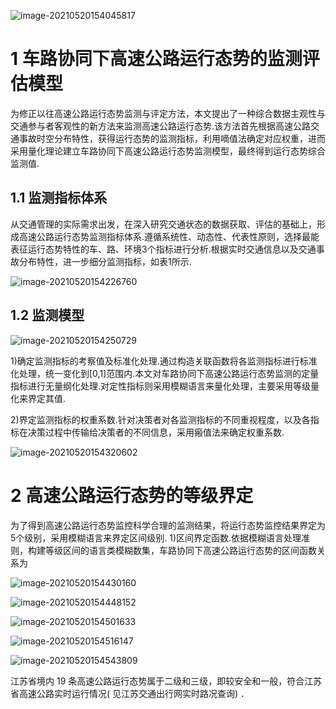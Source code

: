 ![image-20210520154045817](https://gitee.com/AiShiYuShiJiePingXing/img/raw/master/img/image-20210520154045817.png)



# 1 车路协同下高速公路运行态势的监测评估模型

​	为修正以往高速公路运行态势监测与评定方法，本文提出了一种综合数据主观性与交通参与者客观性的新方法来监测高速公路运行态势.该方法首先根据高速公路交通事故时空分布特性，获得运行态势的监测指标，利用嘀值法确定对应权重，进而采用量化理论建立车路协同下高速公路运行态势监测模型，最终得到运行态势综合监测值.

## 1.1 监测指标体系

从交通管理的实际需求出发，在深入研究交通状态的数据获取、评估的基础上，形成高速公路运行态势监测指标体系.遵循系统性、动态性、代表性原则，选择最能表征运行态势特性的车、路、环境3个指标进行分析.根据实时交通信息以及交通事故分布特性，进一步细分监测指标，如表1所示.

![image-20210520154226760](https://gitee.com/AiShiYuShiJiePingXing/img/raw/master/img/image-20210520154226760.png)



## 1.2 监测模型

![image-20210520154250729](https://gitee.com/AiShiYuShiJiePingXing/img/raw/master/img/image-20210520154250729.png)

1)确定监测指标的考察值及标准化处理.通过构造关联函数将各监测指标进行标准化处理，统一变化到[0,1]范围内.本文对车路协同下高速公路运行态势监测的定量指标进行无量纲化处理.对定性指标则采用模糊语言来量化处理，主要采用等级量化来界定其值.

2)界定监测指标的权重系数.针对决策者对各监测指标的不同重视程度，以及各指标在决策过程中传输给决策者的不同信息，采用瘢值法来确定权重系数.

![image-20210520154320602](https://gitee.com/AiShiYuShiJiePingXing/img/raw/master/img/image-20210520154320602.png)

# 2 高速公路运行态势的等级界定

为了得到高速公路运行态势监控科学合理的监测结果，将运行态势监控结果界定为5个级别，采用模糊语言来界定区间级别.
1)区间界定函数.依据模糊语言处理准则，构建等级区间的语言类模糊数集，车路协同下高速公路运行态势的区间函数关系为

![image-20210520154430160](https://gitee.com/AiShiYuShiJiePingXing/img/raw/master/img/image-20210520154430160.png)

![image-20210520154448152](https://gitee.com/AiShiYuShiJiePingXing/img/raw/master/img/image-20210520154448152.png)

![image-20210520154501633](https://gitee.com/AiShiYuShiJiePingXing/img/raw/master/img/image-20210520154501633.png)

![image-20210520154516147](https://gitee.com/AiShiYuShiJiePingXing/img/raw/master/img/image-20210520154516147.png)

![image-20210520154543809](https://gitee.com/AiShiYuShiJiePingXing/img/raw/master/img/image-20210520154543809.png)

江苏省境内 19 条高速公路运行态势属于二级和三级，即较安全和一般，符合江苏省高速公路实时运行情况( 见江苏交通出行网实时路况查询) ．
